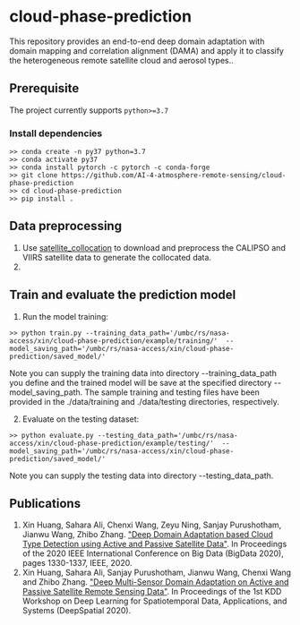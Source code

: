 # cloud-phase-prediction
This repository provides an end-to-end deep domain adaptation with domain mapping and correlation alignment (DAMA) and apply it to classify the heterogeneous remote satellite cloud and aerosol types..

## Prerequisite
The project currently supports `python>=3.7`

### Install dependencies 
```
>> conda create -n py37 python=3.7
>> conda activate py37
>> conda install pytorch -c pytorch -c conda-forge
>> git clone https://github.com/AI-4-atmosphere-remote-sensing/cloud-phase-prediction
>> cd cloud-phase-prediction
>> pip install .
```

## Data preprocessing
1. Use [satellite_collocation](https://github.com/AI-4-atmosphere-remote-sensing/satellite_collocation) to download and preprocess the CALIPSO and VIIRS satellite data to generate the collocated data. 
2. 

## Train and evaluate the prediction model
1. Run the model training: 
```
>> python train.py --training_data_path='/umbc/rs/nasa-access/xin/cloud-phase-prediction/example/training/'  --model_saving_path='/umbc/rs/nasa-access/xin/cloud-phase-prediction/saved_model/' 
```

Note you can supply the training data into directory --training_data_path you define and the trained model will be save at the specified directory --model_saving_path. The sample training and testing files have been provided in the ./data/training and ./data/testing directories, respectively.  

2. Evaluate on the testing dataset: 
```
>> python evaluate.py --testing_data_path='/umbc/rs/nasa-access/xin/cloud-phase-prediction/example/testing/'  --model_saving_path='/umbc/rs/nasa-access/xin/cloud-phase-prediction/saved_model/'
```

Note you can supply the testing data into directory --testing_data_path.

## Publications
1. Xin Huang, Sahara Ali, Chenxi Wang, Zeyu Ning, Sanjay Purushotham, Jianwu Wang, Zhibo Zhang. ["Deep Domain Adaptation based Cloud Type Detection using Active and Passive Satellite Data"](https://ieeexplore.ieee.org/abstract/document/9377756). In Proceedings of the 2020 IEEE International Conference on Big Data (BigData 2020), pages 1330-1337, IEEE, 2020.
2. Xin Huang, Sahara Ali, Sanjay Purushotham, Jianwu Wang, Chenxi Wang and Zhibo Zhang. ["Deep Multi-Sensor Domain Adaptation on Active and Passive Satellite Remote Sensing Data"](http://mason.gmu.edu/~lzhao9/venues/DeepSpatial2020/papers/DeepSpatial2020_paper_14_camera_ready.pdf). In Proceedings of the 1st KDD Workshop on Deep Learning for Spatiotemporal Data, Applications, and Systems (DeepSpatial 2020).
